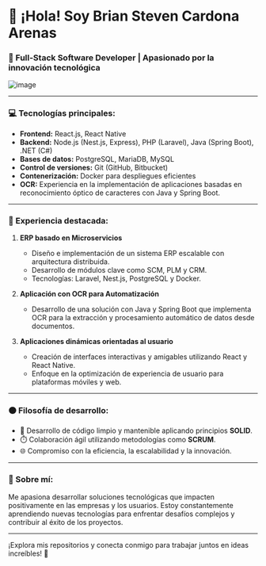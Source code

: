 # 👋 ¡Hola! Soy Brian Steven Cardona Arenas

### 🚀 Full-Stack Software Developer | Apasionado por la innovación tecnológica
![image](https://github.com/user-attachments/assets/e040bbc2-a510-4201-be2e-bc53bc4ed627)

---

### 💻 Tecnologías principales:
- **Frontend:** React.js, React Native  
- **Backend:** Node.js (Nest.js, Express), PHP (Laravel), Java (Spring Boot), .NET (C#)  
- **Bases de datos:** PostgreSQL, MariaDB, MySQL  
- **Control de versiones:** Git (GitHub, Bitbucket)  
- **Contenerización:** Docker para despliegues eficientes  
- **OCR:** Experiencia en la implementación de aplicaciones basadas en reconocimiento óptico de caracteres con Java y Spring Boot.

---

### 🌟 Experiencia destacada:
1. **ERP basado en Microservicios**  
   - Diseño e implementación de un sistema ERP escalable con arquitectura distribuida.
   - Desarrollo de módulos clave como SCM, PLM y CRM.
   - Tecnologías: Laravel, Nest.js, PostgreSQL y Docker.

2. **Aplicación con OCR para Automatización**  
   - Desarrollo de una solución con Java y Spring Boot que implementa OCR para la extracción y procesamiento automático de datos desde documentos.

3. **Aplicaciones dinámicas orientadas al usuario**  
   - Creación de interfaces interactivas y amigables utilizando React y React Native.
   - Enfoque en la optimización de experiencia de usuario para plataformas móviles y web.

---

### 🟠 Filosofía de desarrollo:
- 📐 Desarrollo de código limpio y mantenible aplicando principios **SOLID**.  
- ⏱️ Colaboración ágil utilizando metodologías como **SCRUM**.  
- 🌐 Compromiso con la eficiencia, la escalabilidad y la innovación.

---

### 🎯 Sobre mí:
Me apasiona desarrollar soluciones tecnológicas que impacten positivamente en las empresas y los usuarios. Estoy constantemente aprendiendo nuevas tecnologías para enfrentar desafíos complejos y contribuir al éxito de los proyectos.

---

¡Explora mis repositorios y conecta conmigo para trabajar juntos en ideas increíbles! 🚀
